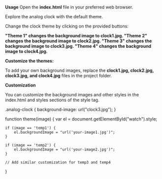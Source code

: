 **Usage**
Open the **index.html** file in your preferred web browser.

Explore the analog clock with the default theme.

Change the clock theme by clicking on the provided buttons:

**"Theme 1" changes the background image to clock1.jpg.
"Theme 2" changes the background image to clock2.jpg.
"Theme 3" changes the background image to clock3.jpg.
"Theme 4" changes the background image to clock4.jpg.**

**Customize the themes:**

To add your own background images, replace the **clock1.jpg, clock2.jpg, clock3.jpg, and clock4.jpg** files in the project folder.

**Customization**

You can customize the background images and other styles in the index.html and styles sections of the style tag.

<!-- Customize the background images in the analog-clock class -->
.analog-clock {
    background-image: url("clock3.jpg");
}

<!-- Customize the URLs in the theme function -->
function theme(image) {
    var el = document.getElementById("watch").style;

    if (image == 'temp1') {
        el.backgroundImage = "url('your-image1.jpg')";
    }

    if (image == 'temp2') {
        el.backgroundImage = "url('your-image2.jpg')";
    }

    // Add similar customization for temp3 and temp4
}
